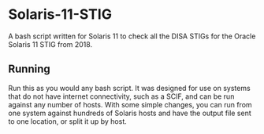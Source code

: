 # Solaris-11-STIG
A bash script written for Solaris 11 to check all the DISA STIGs for the Oracle Solaris 11 STIG from 2018. 

## Running

Run this as you would any bash script. It was designed for use on systems that do not have internet connectivity, such as a SCIF, and can be run against any number of hosts. With some simple changes, you can run from one system against hundreds of Solaris hosts and have the output file sent to one location, or split it up by host. 
